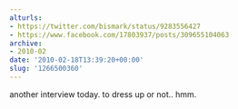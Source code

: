 ```yaml
---
alturls:
- https://twitter.com/bismark/status/9283556427
- https://www.facebook.com/17803937/posts/309655104063
archive:
- 2010-02
date: '2010-02-18T13:39:20+00:00'
slug: '1266500360'
---
```


another interview today.  to dress up or not.. hmm.

